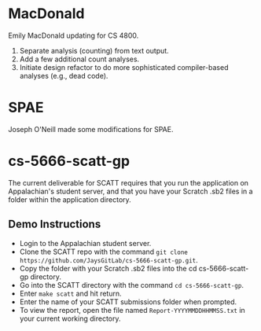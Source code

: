 # MacDonald
Emily MacDonald updating for CS 4800.
1) Separate analysis (counting) from text output.
2) Add a few additional count analyses.
3) Initiate design refactor to do more sophisticated
   compiler-based analyses (e.g., dead code).

# SPAE
Joseph O'Neill made some modifications for SPAE.

# cs-5666-scatt-gp
The current deliverable for SCATT requires that you run the application on 
Appalachian's student server, and that you have your Scratch .sb2 files in
a folder within the application directory.

## Demo Instructions
* Login to the Appalachian student server.
* Clone the SCATT repo with the command `git clone https://github.com/JaysGitLab/cs-5666-scatt-gp.git`.
* Copy the folder with your Scratch .sb2 files into the cd cs-5666-scatt-gp directory.
* Go into the SCATT directory with the command `cd cs-5666-scatt-gp`.
* Enter `make scatt` and hit return.
* Enter the name of your SCATT submissions folder when prompted.
* To view the report, open the file named `Report-YYYYMMDDHHMMSS.txt` in your current working directory.

